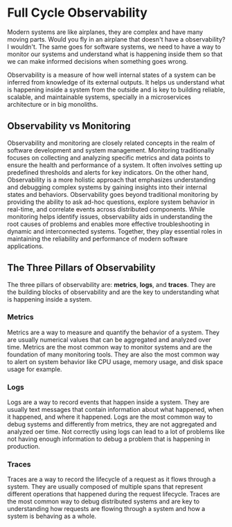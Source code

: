 # Full Cycle Observability

Modern systems are like airplanes, they are complex and have many moving parts. Would you fly in an airplane that doesn't have a observability? I wouldn't. The same goes for software systems, we need to have a way to monitor our systems and understand what is happening inside them so that we can make informed decisions when something goes wrong.

Observability is a measure of how well internal states of a system can be inferred from knowledge of its external outputs. It helps us understand what is happening inside a system from the outside and is key to building reliable, scalable, and maintainable systems, specially in a microservices architecture or in big monoliths.

## Observability vs Monitoring

Observability and monitoring are closely related concepts in the realm of software development and system management. Monitoring traditionally focuses on collecting and analyzing specific metrics and data points to ensure the health and performance of a system. It often involves setting up predefined thresholds and alerts for key indicators. On the other hand, Observability is a more holistic approach that emphasizes understanding and debugging complex systems by gaining insights into their internal states and behaviors. Observability goes beyond traditional monitoring by providing the ability to ask ad-hoc questions, explore system behavior in real-time, and correlate events across distributed components. While monitoring helps identify issues, observability aids in understanding the root causes of problems and enables more effective troubleshooting in dynamic and interconnected systems. Together, they play essential roles in maintaining the reliability and performance of modern software applications.

## The Three Pillars of Observability

The three pillars of observability are: **metrics**, **logs**, and **traces**. They are the building blocks of observability and are the key to understanding what is happening inside a system.

### Metrics

Metrics are a way to measure and quantify the behavior of a system. They are usually numerical values that can be aggregated and analyzed over time. Metrics are the most common way to monitor systems and are the foundation of many monitoring tools. They are also the most common way to alert on system behavior like CPU usage, memory usage, and disk space usage for example.

### Logs

Logs are a way to record events that happen inside a system. They are usually text messages that contain information about what happened, when it happened, and where it happened. Logs are the most common way to debug systems and differently from metrics, they are not aggregated and analyzed oer time. Not correctly using logs can lead to a lot of problems like not having enough information to debug a problem that is happening in production.

### Traces

Traces are a way to record the lifecycle of a request as it flows through a system. They are usually composed of multiple spans that represent different operations that happened during the request lifecycle. Traces are the most common way to debug distributed systems and are key to understanding how requests are flowing through a system and how a system is behaving as a whole.